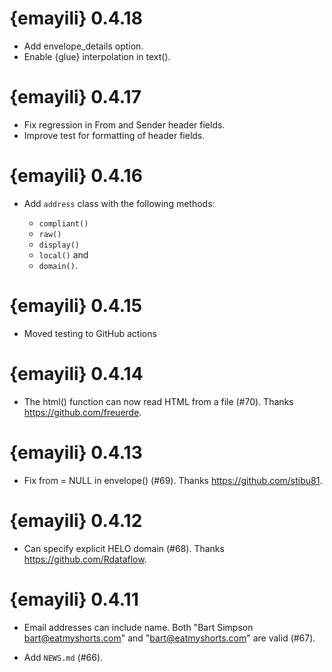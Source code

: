 # {emayili} 0.4.18

* Add envelope_details option.
* Enable {glue} interpolation in text().

# {emayili} 0.4.17

* Fix regression in From and Sender header fields.
* Improve test for formatting of header fields.

# {emayili} 0.4.16

* Add `address` class with the following methods:

  - `compliant()`
  - `raw()`
  - `display()`
  - `local()` and
  - `domain()`.

# {emayili} 0.4.15

* Moved testing to GitHub actions

# {emayili} 0.4.14

* The html() function can now read HTML from a file (#70).
  Thanks https://github.com/freuerde.

# {emayili} 0.4.13

* Fix from = NULL in envelope() (#69).
  Thanks https://github.com/stibu81.

# {emayili} 0.4.12

* Can specify explicit HELO domain (#68).
  Thanks https://github.com/Rdataflow.

# {emayili} 0.4.11

* Email addresses can include name. Both "Bart Simpson <bart@eatmyshorts.com>"
  and "bart@eatmyshorts.com" are valid (#67).

* Add `NEWS.md` (#66).
